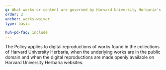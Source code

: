 ```yaml
---
q: What works or content are governed by Harvard University Herbaria's permission waiver?
order: 2
anchor: works-waiver
type: basic

huh-pd-faq: include
---
```

The Policy applies to digital reproductions of works found in the collections of Harvard University Herbaria, when the underlying works are in the public domain and when the digital reproductions are made openly available on Harvard University Herbaria websites.